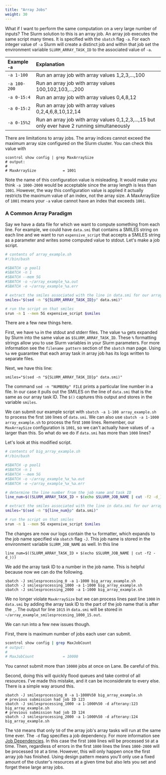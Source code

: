 ```yaml
---
title: "Array Jobs"
weight: 30
---
```

What if I want to perform the same computation on a very large number of inputs?
The Slurm solution to this is an array job.
An array job executes the same script many times.
It is specified with the `sbatch` flag `-a`. 
For each integer value of `-a` Slurm will create a distinct job and within that job set the environment variable `SLURM_ARRAY_TASK_ID` to the associated value of `-a`.

| Example `-a` | Explanation |
| :----------- | :---------- |
| `-a 1-100` | Run an array job with array values 1,2,3,...,100 |
| `-a 100-200` | Run an array job with array values 100,102,103,...,200 | 
| `-a 0-15:4` | Run an array job with array values 0,4,8,12 | 
| `-a 0-15:2` | Run an array job with array values 0,2,4,6,8,10,12,14 | 
| `-a 0-15%2` | Run an array job with array values 0,1,2,3,...,15 but only ever have 2 running simultaneously | 

There are limitations to array jobs.
The array indices cannot exceed the maximum array size configured on the Slurm cluster.
You can check this value with
```
scontrol show config | grep MaxArraySize
# output:
#
# MaxArraySize            = 1001
```
Note the name of this configuration value is misleading.
It would make you think `-a 1000-2000` would be acceptable since the array length is less than `1001`.
However, the way this configuration value is applied it actually restricts the maximum value of an index, not the array size.
A MaxArraySize of `1001` means your `-a` value cannot have an index that exceeds `1001`.

### A Common Array Paradigm
Say we have a data file for which we want to compute something from each line.
For example, we could have `data.smi` that contains a SMILES string on each line and we want to run `expensive_script` that accepts a SMILES string as a parameter and writes some computed value to stdout.
Let's make a job script.
```bash
# contents of array_example.sh
#!/bin/bash

#SBATCH -p pool1
#SBATCH -n 1
#SBATCH --mem 5G
#SBATCH -o ~/array_example_%a.out
#SBATCH -e ~/array_example_%a.err

# extract the smiles associated with the line in data.smi for our array task ID
smiles="$(sed -n "${SLURM_ARRAY_TASK_ID}p" data.smi)"

# run the script on that smiles
srun -n 1 --mem 5G expensive_script $smiles
```
There are a few new things here.

First, we have `%a` in the stdout and stderr files.
The value `%a` gets expanded by Slurm into the same value as `$SLURM_ARRAY_TASK_ID`.
These `%` formatting strings allow you to use Slurm variables in your Slurm parameters.
For more information see the `filename pattern` section of the `sbatch` man page.
Using `%a` we guarantee that each array task in array job has its logs written to separate files.

Next, we have this line:
```
smiles="$(sed -n "${SLURM_ARRAY_TASK_ID}p" data.smi)"
```
The command `sed -n "NUMBERp" FILE` prints a particular line number in a file.
In our case it pulls out the SMILES on the line of `data.smi` that is the same as our array task ID.
The `$()` captures this output and stores in the variable `smiles`.

We can submit our example script with `sbatch -a 1-100 array_example.sh` to process the first `100` lines of `data.smi`.
We can also use `sbatch -a 1-1000 array_example.sh` to process the first `1000` lines.
Remember, our `MaxArraySize` configuration is `1001`, so we can't actually have values of `-a` larger than this.
So what do we do if `data.smi` has more than `1000` lines?

Let's look at this modified script.
```bash
# contents of big_array_example.sh
#!/bin/bash

#SBATCH -p pool1
#SBATCH -n 1
#SBATCH --mem 5G
#SBATCH -o ~/array_example_%x_%a.out
#SBATCH -e ~/array_example_%x_%a.err

# determine the line number from the job name and task ID
line_num=$((SLURM_ARRAY_TASK_ID + $(echo $SLURM_JOB_NAME | cut -f2 -d_)))

# extract the smiles associated with the line in data.smi for our array task ID
smiles="$(sed -n "${line_num}p" data.smi)"

# run the script on that smiles
srun -n 1 --mem 5G expensive_script $smiles
```
The changes are now our logs contain the `%x` formatter, which expands to the job name specified via `sbatch` flag `-J`.
This job name is stored in the environment variable `SLURM_JOB_NAME` as well.
In this line
```
line_num=$((SLURM_ARRAY_TASK_ID + $(echo $SLURM_JOB_NAME | cut -f2 -d_)))
```
We add the array task ID to a number in the job name.
This is helpful because now we can do the following.
```
sbatch -J smilesprocessing_0 -a 1-1000 big_array_example.sh
sbatch -J smilesprocessing_1000 -a 1-1000 big_array_example.sh
sbatch -J smilesprocessing_2000 -a 1-1000 big_array_example.sh
```
We no longer violate `MaxArraySize` but we can process lines past line `1000` in `data.smi` by adding the array task ID to the part of the job name that is after the `_`.
The output for line `1015` in `data.smi` will be stored in `~/array_example_smilesprocesing_1000_15.out`.

We can run into a few new issues though.

First, there is maximum number of jobs each user can submit.
```bash
scontrol show config | grep MaxJobCount
# output:
#
# MaxJobCount             = 10000
```
You cannot submit more than `10000` jobs at once on Lane. Be careful of this.

Second, doing this will quickly flood queues and take control of all resources.
I've made this mistake, and it can be inconsiderate to every else.
There is a simple way around this.
```
sbatch -J smilesprocessing_0 -a 1-1000%50 big_array_example.sh
# previous submission had job ID 123
sbatch -J smilesprocessing_1000 -a 1-1000%50 -d afterany:123 big_array_example.sh
# previous submission had job ID 124
sbatch -J smilesprocessing_2000 -a 1-1000%50 -d afterany:124 big_array_example.sh
```
The `%50` means that only `50` of the array job's array tasks will run at the same time ever.
The `-d` flag specifies a job dependency. For more information see [Job Dependencies](https://gitlab.com/mguler/lane_cluster/-/wikis/Slurm-Basics#job-dependencies).
In this case the first `1000` lines will be processed `50` at a time.
Then, regardless of errors in the first `1000` lines the lines `1000-2000` will be processed `50` at a time.
However, this will only happen once the first array job has finished.
Using design pattern means you'll only use a fixed amount of the cluster's resources at a given time but also lets you set and forget these large array jobs.
